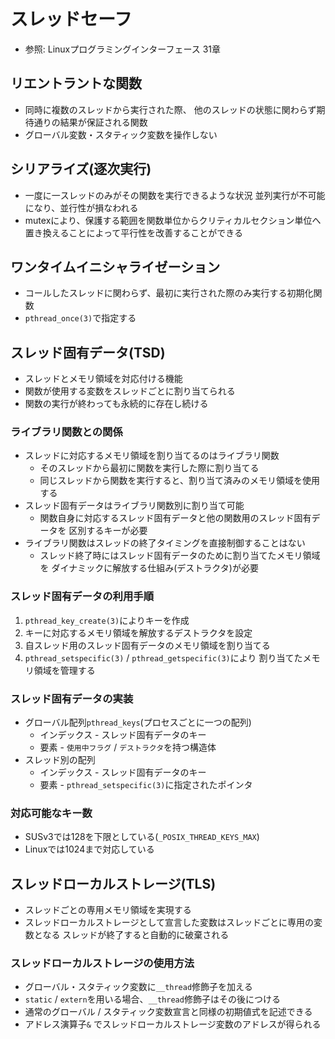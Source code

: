 # スレッドセーフ
- 参照: Linuxプログラミングインターフェース 31章

## リエントラントな関数
- 同時に複数のスレッドから実行された際、
  他のスレッドの状態に関わらず期待通りの結果が保証される関数
- グローバル変数・スタティック変数を操作しない

## シリアライズ(逐次実行)
- 一度に一スレッドのみがその関数を実行できるような状況
  並列実行が不可能になり、並行性が損なわれる
- mutexにより、保護する範囲を関数単位からクリティカルセクション単位へ
  置き換えることによって平行性を改善することができる

## ワンタイムイニシャライゼーション
- コールしたスレッドに関わらず、最初に実行された際のみ実行する初期化関数
- `pthread_once(3)`で指定する

## スレッド固有データ(TSD)
- スレッドとメモリ領域を対応付ける機能
- 関数が使用する変数をスレッドごとに割り当てられる
- 関数の実行が終わっても永続的に存在し続ける

### ライブラリ関数との関係
- スレッドに対応するメモリ領域を割り当てるのはライブラリ関数
  - そのスレッドから最初に関数を実行した際に割り当てる
  - 同じスレッドから関数を実行すると、割り当て済みのメモリ領域を使用する
- スレッド固有データはライブラリ関数別に割り当て可能
  - 関数自身に対応するスレッド固有データと他の関数用のスレッド固有データを
    区別するキーが必要
- ライブラリ関数はスレッドの終了タイミングを直接制御することはない
  - スレッド終了時にはスレッド固有データのために割り当てたメモリ領域を
    ダイナミックに解放する仕組み(デストラクタ)が必要

### スレッド固有データの利用手順
1. `pthread_key_create(3)`によりキーを作成
2. キーに対応するメモリ領域を解放するデストラクタを設定
3. 自スレッド用のスレッド固有データのメモリ領域を割り当てる
4. `pthread_setspecific(3)` / `pthread_getspecific(3)`により
   割り当てたメモリ領域を管理する

### スレッド固有データの実装
- グローバル配列`pthread_keys`(プロセスごとに一つの配列)
  - インデックス - スレッド固有データのキー
  - 要素 - `使用中フラグ` / `デストラクタ`を持つ構造体
- スレッド別の配列
  - インデックス - スレッド固有データのキー
  - 要素 - `pthread_setspecific(3)`に指定されたポインタ

### 対応可能なキー数
- SUSv3では128を下限としている(`_POSIX_THREAD_KEYS_MAX`)
- Linuxでは1024まで対応している

## スレッドローカルストレージ(TLS)
- スレッドごとの専用メモリ領域を実現する
- スレッドローカルストレージとして宣言した変数はスレッドごとに専用の変数となる
  スレッドが終了すると自動的に破棄される

### スレッドローカルストレージの使用方法
- グローバル・スタティック変数に`__thread`修飾子を加える
- `static` / `extern`を用いる場合、`__thread`修飾子はその後につける
- 通常のグローバル / スタティック変数宣言と同様の初期値式を記述できる
- アドレス演算子`&` でスレッドローカルストレージ変数のアドレスが得られる
